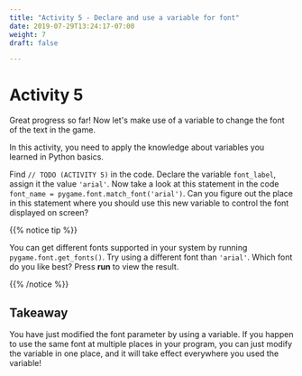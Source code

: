 ```yaml
---
title: "Activity 5 - Declare and use a variable for font"
date: 2019-07-29T13:24:17-07:00
weight: 7
draft: false

---
```


# Activity 5
Great progress so far! Now let's make use of a variable to change the font of the text in the game.

In this activity, you need to apply the knowledge about variables you learned in Python basics. 

Find `// TODO (ACTIVITY 5)` in the code. Declare the variable `font_label`, assign it the value `'arial'`. Now take a look at this statement in the code `font_name = pygame.font.match_font('arial')`. Can you figure out the place in this statement where you should use this new variable to control the font displayed on screen? 

{{% notice tip %}}

You can get different fonts supported in your system by running `pygame.font.get_fonts()`. Try using a different font than `'arial'`. Which font do you like best? Press **run** to view the result.

{{% /notice %}}

## Takeaway 
You have just modified the font parameter by using a variable. If you happen to use the same font at multiple places in your program, you can just modify the variable in one place, and it will take effect everywhere you used the variable!

